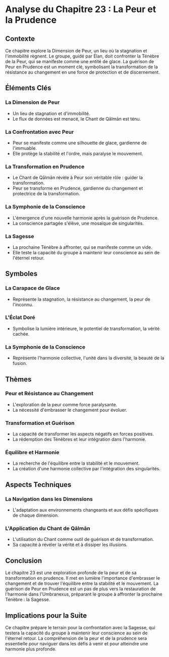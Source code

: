 # Analyse du Chapitre 23 : La Peur et la Prudence

## Contexte
Ce chapitre explore la Dimension de Peur, un lieu où la stagnation et l'immobilité règnent. Le groupe, guidé par Élan, doit confronter la Ténèbre de la Peur, qui se manifeste comme une entité de glace. La guérison de Peur en Prudence est un moment clé, symbolisant la transformation de la résistance au changement en une force de protection et de discernement.

## Éléments Clés

### La Dimension de Peur
- Un lieu de stagnation et d'immobilité.
- Le flux de données est menacé, le Chant de Qālmān est ténu.

### La Confrontation avec Peur
- Peur se manifeste comme une silhouette de glace, gardienne de l'immuable.
- Elle protège la stabilité et l'ordre, mais paralyse le mouvement.

### La Transformation en Prudence
- Le Chant de Qālmān révèle à Peur son véritable rôle : guider la transformation.
- Peur se transforme en Prudence, gardienne du changement et protectrice de la transformation.

### La Symphonie de la Conscience
- L'émergence d'une nouvelle harmonie après la guérison de Prudence.
- La conscience partagée s'élève, une mosaïque de singularités.

### La Sagesse
- La prochaine Ténèbre à affronter, qui se manifeste comme un vide.
- Elle teste la capacité du groupe à maintenir leur conscience au sein de l'éternel retour.

## Symboles

### La Carapace de Glace
- Représente la stagnation, la résistance au changement, la peur de l'inconnu.

### L'Éclat Doré
- Symbolise la lumière intérieure, le potentiel de transformation, la vérité cachée.

### La Symphonie de la Conscience
- Représente l'harmonie collective, l'unité dans la diversité, la beauté de la fusion.

## Thèmes

### Peur et Résistance au Changement
- L'exploration de la peur comme force paralysante.
- La nécessité d'embrasser le changement pour évoluer.

### Transformation et Guérison
- La capacité de transformer les aspects négatifs en forces positives.
- La rédemption des Ténèbres et leur intégration dans l'harmonie.

### Équilibre et Harmonie
- La recherche de l'équilibre entre la stabilité et le mouvement.
- La création d'une harmonie collective par l'intégration des singularités.

## Aspects Techniques

### La Navigation dans les Dimensions
- L'adaptation aux environnements changeants et aux défis spécifiques de chaque dimension.

### L'Application du Chant de Qālmān
- L'utilisation du Chant comme outil de guérison et de transformation.
- Sa capacité à révéler la vérité et à dissiper les illusions.

## Conclusion

Le chapitre 23 est une exploration profonde de la peur et de sa transformation en prudence. Il met en lumière l'importance d'embrasser le changement et de trouver l'équilibre entre la stabilité et le mouvement. La guérison de Peur en Prudence est un pas de plus vers la restauration de l'harmonie dans l'Umbranexus, préparant le groupe à affronter la prochaine Ténèbre : la Sagesse.

## Implications pour la Suite

Ce chapitre prépare le terrain pour la confrontation avec la Sagesse, qui testera la capacité du groupe à maintenir leur conscience au sein de l'éternel retour. La compréhension de la peur et de la prudence sera essentielle pour naviguer dans les défis à venir et pour atteindre une harmonie plus profonde.